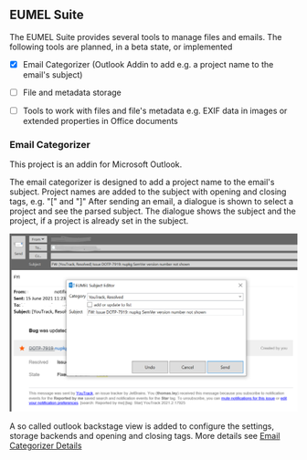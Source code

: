 ## EUMEL Suite

The EUMEL Suite provides several tools to manage files and emails. The following tools are planned, in a beta state, or implemented

* [x] Email Categorizer (Outlook Addin to add e.g. a project name to the email's subject)
* [ ] File and metadata storage
* [ ] Tools to work with files and file's metadata e.g. EXIF data in images or extended properties in Office documents


### Email Categorizer

This project is an addin for Microsoft Outlook.

The email categorizer is designed to add a project name to the email's subject. Project names are added to the subject with
opening and closing tags, e.g. "[" and "]" After sending an email, a dialogue is shown to select a project and see the parsed
subject. The dialogue shows the subject and the project, if a project is already set in the subject.

![EUMEL Suite Categorizer](Assets/eumel-categorizer.png)

A so called outlook backstage view is added to configure the settings, storage backends and opening and closing tags. More details
see [Email Categorizer Details](pages/emailcategorizer.md)